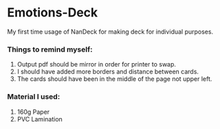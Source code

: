 # Emotions-Deck
My first time usage of NanDeck for making deck for individual purposes.

### Things to remind myself:
1. Output pdf should be mirror in order for printer to swap.
2. I should have added more borders and distance between cards.
3. The cards should have been in the middle of the page not upper left.


### Material I used:
1. 160g Paper
2. PVC Lamination
